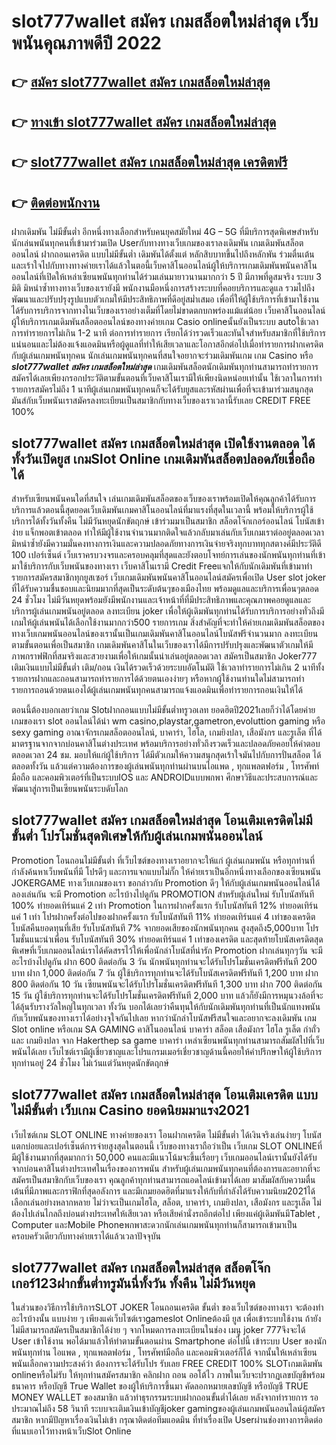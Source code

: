 # slot777wallet สมัคร เกมสล็อตใหม่ล่าสุด  เว็บพนันคุณภาพดีปี 2022

## 👉 [สมัคร slot777wallet สมัคร เกมสล็อตใหม่ล่าสุด](https://slot777wallet.com/)
## 👉 [ทางเข้า slot777wallet สมัคร เกมสล็อตใหม่ล่าสุด](https://slot777wallet.com/)
## 👉 [slot777wallet สมัคร เกมสล็อตใหม่ล่าสุด เครดิตฟรี](https://slot777wallet.com/)
## 👉 [ติดต่อพนักงาน](https://slot777wallet.com/)


ฝากเดิมพัน ไม่มีขั้นต่ำ  อีกหนึ่งทางเลือกสำหรับคนยุคสมัยใหม่ 4G – 5G ที่มีบริการสุดพิเศษสำหรับนักเล่นพนันทุกคนที่เข้ามาร่วมเปิด Userกับทางทางเว็บเกมของเราลงเดิมพัน เกมเดิมพันสล็อตออนไลน์ ฝากถอนเครดิต แบบไม่มีขั้นต่ำ เดิมพันได้ตั้งแต่ หลักสิบบาทขึ้นไปถึงหลักพัน ร่วมตื่นเต้นและเร้าใจไปกับทางทางค่ายเราได้แล้วในตอนี้เว็บคาสิโนออนไลน์ผู้ให้บริการเกมเดิมพันพนันคาสิโนออนไลน์ที่เปิดให้เหล่าเซียนพนันทุกท่านได้ร่วมเล่นมายาวนานมากกว่า 5 ปี มีภาพที่ดูสมจริง ระบบ 3 มิติ
มิหนำซ้ำทางทางเว็บของเรายังมี พนักงานมือหนึ่งการสร้างระบบที่คอยบริการและดูแล  รวมไปถึงพัฒนาและปรับปรุงรูปแบบตัวเกมให้มีประสิทธิภาพที่ดีอยู่สม่ำเสมอ เพื่อที่ให้ผู้ใช้บริการที่เข้ามาใช้งานได้รับการบริการจากทางในเว็บของเราอย่างเต็มที่โดยไม่ขาดตกบกพร่องแม้แต่น้อย เว็บคาสิโนออนไลน์ผู้ให้บริการเกมเดิมพันสล็อตออนไลน์ของทางค่ายเกม Casio onlineนั้นยังเป็นระบบ autoใช้เวลาการทำรายการไม่เกิน 1-2 นาที ต่อการทำรายการ เรียกได้ว่ารวดเร็วและทันใจสำหรับสมาชิกที่ใช้บริการแน่นอนและไม่ต้องแจ้งแอดมินหรือผู้ดูแลที่ทำให้เสียเวลาและโอกาสอีกต่อไปเมื่อทำรายการฝากเครดิตกับผู้เล่นเกมพนันทุกคน
นักเล่นเกมพนันทุกคนที่สนใจอยากจะร่วมเดิมพันเกม เกม Casino  หรือ ***slot777wallet สมัคร เกมสล็อตใหม่ล่าสุด*** เกมเดิมพันสล็อตนักเดิมพันทุกท่านสามารถทำรายการสมัครได้เลยเพียงกรอกประวัติตามขั้นตอนที่เว็บคาสิโนเรามีให้เพียงนิดหน่อยเท่านั้น ใช้เวลาในการทำรายการสมัครไม่ถึง 1 นาทีผู้เล่นเกมพนันทุกคนก็จะได้รับยูสและรหัสผ่านเพื่อที่จะเข้ามาร่วมสนุกสุดมันส์กับเว็บพนันเราสมัครลงทะเบียนเป็นสมาชิกกับทางเว็บของเราเวลานี้รับเลย CREDIT FREE 100%

## slot777wallet สมัคร เกมสล็อตใหม่ล่าสุด เปิดใช้งานตลอด ได้ทั้งวันเปิดยูส เกมSlot Online เกมเดิมพันสล็อตปลอดภัยเชื่อถือได้

สำหรับเซียนพนันคนใดที่สนใจ เล่นเกมเดิมพันสล็อตของเว็บของเราพร้อมเปิดให้คุณลูกค้าได้รับการบริการแล้วตอนนี้สุดยอดเว็บเดิมพันเกมคาสิโนออนไลน์ที่มาแรงที่สุดในเวลานี้ พร้อมให้บริการผู้ใช้บริการได้ทั้งวันทั้งคืน ไม่มีวันหยุดนักขัตฤกษ์ เข้าร่วมมาเป็นสมาชิก สล็อตโจ๊กเกอร์ออนไลน์ โบนัสเข้าง่าย แจ็กพอตเข้าตลอด ทำให้มีผู้ใช้งานจำนวนมากติดใจแล้วกลับมาเล่นกับเว็บเกมเราต่ออยู่ตลอดเวลา มิหนำซ้ำยังมีความมั่นคงทางการเงินและความปลอดภัยทางการเงินจ่ายจริงทุกบาททุกสตางค์มีประวัติดี 100 เปอร์เซ็นต์ เว็บเราครบวงจรและครอบคลุมที่สุดและยังตอบโจทย์การเล่นของนักพนันทุกท่านที่เข้ามาใช้บริการกับเว็บพนันของทางเรา
เว็บคาสิโนเรามี Credit Freeแจกให้กับนักเดิมพันที่เข้ามาทำรายการสมัครสมาชิกทุกยูสเซอร์ เว็บเกมเดิมพันพนันคาสิโนออนไลน์สมัครเพื่อเปิด User slot joker ที่ได้รับความชื่นชอบและนิยมมากที่สุดเป็นระดับต้นๆของเมืองไทย พร้อมดูแลและบริการเพื่อนๆตลอด 24 ชั่วโมง ไม่มีวันหยุดพร้อมยังมีพนักงานและเจ้าหน้าที่ที่มีประสิทธิภาพและคุณภาพคอยดูแลและบริการผู้เล่นเกมพนันอยู่ตลอด ลงทะเบียน joker เพื่อให้ผู้เดิมพันทุกท่านได้รับการบริการอย่างทั่วถึงมีเกมให้ผู้เล่นพนันได้เลือกใช้งานมากกว่า500 รายการเกม
สิ่งสำคัญที่จะทำให้ค่ายเกมเดิมพันสล็อตของทางเว็บเกมพนันออนไลน์ของเรานั้นเป็นเกมเดิมพันคาสิโนออนไลน์โบนัสฟรีจำนวนมาก ลงทะเบียนตามขั้นตอนเพื่อเป็นสมาชิก  เกมเดิมพันคาสิโนในเว็บของเราได้มีการปรับปรุงและพัฒนาตัวเกมให้มีภาพกราฟฟิกที่สมจริงและสวยงามเพื่อให้เกมนั้นน่าเล่นอยู่ตลอดเวลา สมัครเป็นสมาชิก Joker777 เติมเงินแบบไม่มีขั้นต่ำ เติม/ถอน เงินได้รวดเร็วด้วยระบบอัตโนมัติ ใช้เวลาทำรายการไม่เกิน 2 นาทีทั้งรายการฝากและถอนสามารถทำรายการได้ด้วยตนเองง่ายๆ หรือหากผู้ใช้งานท่านใดไม่สามารถทำรายการถอนด้วยตนเองได้ผู้เล่นเกมพนันทุกคนสามารถแจ้งแอดมินเพื่อทำรายการถอนเงินให้ได้

ตอนนี้ต้องบอกเลยว่าเกม Slotฝากถอนแบบไม่มีขั้นต่ำทรูวอเลท ยอดฮิตปี2021เลยก็ว่าได้โดยค่ายเกมของเรา slot ออนไลน์ได้นำ  wm casino,playstar,gametron,evoluttion gaming หรือ sexy gaming อาณาจักรเกมสล็อตออนไลน์, บาคาร่า, ไฮโล, เกมยิงปลา, เสือมังกร และรูเล็ต ที่ได้มาตรฐานจากจากบ่อนคาสิโนต่างประเทศ พร้อมบริการอย่างทั่วถึงรวดเร็วและปลอดภัยคอยให้คำตอบ ตลอดเวลา 24 ชม. มอบให้แก่ผู้ใช้บริการ ได้มีตัวเกมให้ความสนุกสุดเร้าใจมันไปกับการปั่นสล็อต ได้ ตลอดทั้งวัน แล้วแต่ความต้องการของผู้เล่นพนันทุกท่านผ่านบนไอแพด , ทุกแพลตฟอร์ม , โทรศัพท์มือถือ และคอมพิวเตอร์ที่เป็นระบบIOS และ ANDROIDแบบพกพา ศึกษาวิธีและประสบการณ์และพัฒนาสู่การเป็นเซียนพนันระบดับโลก

## slot777wallet สมัคร เกมสล็อตใหม่ล่าสุด โอนเติมเครดิตไม่มีขั้นต่ำ โปรโมชั่นสุดพิเศษให้กับผู้เล่นเกมพนันออนไลน์

 Promotion  โอนถอนไม่มีขั้นต่ำ ที่เว็บไซต์ของทางเราอยากจะให้แก่  ผู้เล่นเกมพนัน หรือทุกท่านที่กำลังค้นหาเว็บพนันที่มี โปรดีๆ และการแจกแบบไม่กั๊ก ให้ค่ายเราเป็นอีกหนึ่งทางเลือกของเซียนพนัน JOKERGAME ทางเว็บเกมของเรา ขอกล่าวกับ Promotion ดีๆ ให้กับผู้เล่นเกมพนันออนไลน์ได้ลองเล่นกัน จะมี Promotion อะไรบ้างไปดูกัน
 PROMOTION สำหรับผู้เล่นใหม่ รับโบนัสทันที 100% ทำยอดเทิร์นแค่ 2 เท่า
 Promotion ในการฝากครั้งแรก รับโบนัสทันที 12% ทำยอดเทิร์นแค่ 1 เท่า
โปรฝากครั้งต่อไปของฝากครั้งแรก รับโบนัสทันที 11% ทำยอดเทิร์นแค่ 4 เท่าของเครดิต
โบนัสคืนยอดทุนที่เสีย รับโบนัสทันที 7% จากยอดเสียของนักพนันทุกคน สูงสุดถึง5,000บาท
โปรโมชั่นแนะนำเพื่อน รับโบนัสทันที 30% ทำยอดเทิร์นแค่ 1 เท่าของเครดิต
และสุดท้ายโบนัสเครดิตสุดพิเศษที่เว็บเกมออนไลน์เราได้คัดสรรไว้ให้เพื่อนักล่าโบนัสที่น่ารัก  Promotion ฝากเล่นทุกๆวัน จะมีอะไรบ้างไปดูกัน
ฝาก 600 ติดต่อกัน 3 วัน นักพนันทุกท่านจะได้รับโปรโมชั่นเครดิตฟรีทันที 200 บาท
ฝาก 1,000 ติดต่อกัน 7 วัน ผู้ใช้บริการทุกท่านจะได้รับโบนัสเครดิตฟรีทันที 1,200 บาท
ฝาก 800 ติดต่อกัน 10 วัน เซียนพนันจะได้รับโปรโมชั่นเครดิตฟรีทันที 1,300 บาท
ฝาก 700 ติดต่อกัน 15 วัน ผู้ใช้บริการทุกท่านจะได้รับโปรโมชั่นเครดิตฟรีทันที 2,000 บาท
แล้วก็ยังมีการหมุนวงล้อที่จะได้ลุ้นรับรางวัลใหญ่ในทุกเวลา ทั้งวัน บอกได้เลยว่าคืนทุนให้กับนักเดิมพันทุกท่านที่เป็นนักแทงพนันกับเว็บพนันของทางเราได้อย่างจุใจกันไปเลย หากว่านักล่าโบนัสฟรีสนใจและอยากจะลงเดิมพัน เกม Slot online หรือเกม SA GAMING คาสิโนออนไลน์ บาคาร่า สล็อต เสือมังกร ไฮโล รูเล็ต กำถั่ว และ เกมยิงปลา จาก Hakerthep sa game บาคาร่า เหล่าเซียนพนันทุกท่านสามารถสัมผัสไปที่เว็บพนันได้เลย เว็บไซต์เรามีผู้เชี่ยวชาญและโปรแกรมเมอร์เชี่ยวชาญด้านนี้คอยให้คำปรึกษาให้ผู้ใช้บริการทุกท่านอยู่ 24 ชั่วโมง ไม่เว้นแต่วันหยุดนักขัตฤกษ์

## slot777wallet สมัคร เกมสล็อตใหม่ล่าสุด โอนเติมเครดิต แบบไม่มีขั้นต่ำ  เว็บเกม Casino ยอดนิยมมาแรง2021

เว็บไซต์เกม SLOT ONLINE ทางค่ายของเรา โอนฝากเครดิต ไม่มีขั้นต่ำ ได้เงินจริงเล่นง่ายๆ โบนัสแตกบ่อยและเปอร์เซ็นต์การจ่ายสูงสุดในตอนนี้ เว็บของทางเราถือว่าเป็น เว็บเกม SLOT ONLINEที่มีผู้ใช้งานมากที่สุดมากกว่า 50,000 คนและมีแนวโน้มจะขึ้นเรื่อยๆ เว็บเกมออนไลน์เรานั้นยังได้รับจากบ่อนคาสิโนต่างประเทศในเรื่องของการพนัน สำหรับผู้เล่นเกมพนันทุกคนที่ต้องการและอยากที่จะสมัครเป็นสมาชิกกับเว็บของเรา คุณลูกค้าทุกท่านสามารถแอดไลน์เข้ามาได้เลย
	มาสัมผัสกับความตื่นเต้นที่มีภาพและกราฟิกที่สุดอลังการ และมีเกมยอดฮิตที่มาแรงให้กับที่กำลังได้รับความนิยม2021ได้เลือกเล่นอย่างหลากหลาย  ไม่ว่าจะเป็นเกมไฮโล, สล็อต, บาคาร่า, เกมยิงปลา, เสือมังกร และรูเล็ต ไม่ต้องไปเล่นไกลถึงบ่อนต่างประเทศให้เสียเวลา หรือเสียค่านั่งรถอีกต่อไป เพียงแค่ผู้เดิมพันมีTablet , Computer และMobile Phoneพกพาสะดวกนักเล่นเกมพนันทุกท่านก็สามารถเข้ามาเป็นครอบครัวเดียวกับทางค่ายเราได้แล้วเวลาปัจจุบัน

## slot777wallet สมัคร เกมสล็อตใหม่ล่าสุด สล็อตโจ๊กเกอร์123ฝากขั้นต่ำทรูมันนี่ทั้งวัน ทั้งคืน ไม่มีวันหยุด

ในส่วนของวิธีการใช้บริการSLOT JOKER โอนถอนเครดิต ขั้นต่ำ ของเว็บไซต์ของทางเรา จะต้องทำอะไรบ้างนั้น แบบง่าย ๆ เพียงแค่เว็บไซต์เราgameslot Onlineต้องมี ยูส เพื่อเข้าระบบใช้งาน ถ้ายังไม่มีสามารถสมัครเป็นสมาชิกได้ง่าย ๆ จากโหมดการลงทะเบียนในช่อง เมนู joker 777จึงจะได้ User เข้าใช้งาน พอได้มาแล้วให้ทำตามขั้นตอนผ่าน Smartphone ต่อไปนี้
เข้าระบบ User  ของนักพนันทุกท่าน ไอแพด , ทุกแพลตฟอร์ม , โทรศัพท์มือถือ และคอมพิวเตอร์ก็ได้
จากนั้นให้เหล่าเซียนพนันเลือกความประสงค์ว่า ต้องการจะได้รับโปร รับเลย FREE CREDIT 100% SLOTเกมเดิมพัน onlineหรือไม่รับ
ให้ทุกท่านสมัครสมาชิก คลิกฝาก ถอน ออโต้ไว ภาพในเว็บจะปรากฏเลขบัญชีพร้อมธนาคาร หรือบัญชี True Wallet ของผู้ให้บริการขึ้นมา
คัดลอกหมายเลขบัญชี หรือบัญชี  TRUE MONEY WALLET ของสมาชิก แล้วทำธุรกรรมระบบฝากถอนขั้นต่ำได้เลย
หลังจากทำรายการ รอประมาณไม่ถึง 58 วินาที ระบบจะเติมเงินเข้าบัญชีjoker gamingของผู้เล่นเกมพนันออนไลน์ผู้สมัครสมาชิก
หากมีปัญหาเรื่องเงินไม่เข้า กรุณาติดต่อทีมแอดมิน ที่ทำเรื่องเปิด Userผ่านช่องทางการติดต่อที่แนบเอาไว้ทางหน้าเว็บSlot Online


